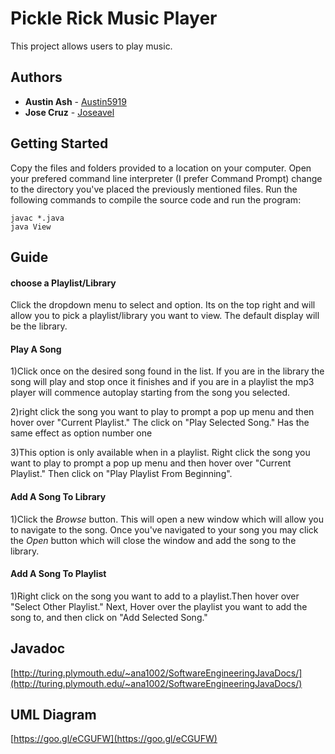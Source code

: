 # Pickle Rick Music Player

This project allows users to play music.


## Authors
* **Austin Ash** - [Austin5919](https://github.com/austin5919)
* **Jose Cruz** - [Joseavel](https://github.com/joseavel)
## Getting Started
Copy the files and folders provided to a location on your computer. Open your prefered command line interpreter (I prefer Command Prompt)  change to the directory you've placed the previously mentioned files. Run the following commands to compile the source code and run the program:

```
javac *.java
java View
```

## Guide
#### choose a Playlist/Library
Click the dropdown menu to select and option. Its on the top right and will allow you to pick a playlist/library you want to view. The default display will be the library.

#### Play A Song
1)Click once on the desired song found in the list. If you are in the library the song will play and stop once it finishes and if you are in a playlist the mp3 player will commence autoplay starting from the song you selected.

2)right click the song you want to play to prompt a pop up menu and then hover over "Current Playlist." The click on "Play Selected Song." Has the same effect as option number one

3)This option is only available when in a playlist. Right click the song you want to play to prompt a pop up menu and then hover over "Current Playlist." Then click on "Play Playlist From Beginning".

#### Add A Song To Library
1)Click the *Browse* button. This will open a new window which will allow you to navigate to the song. Once you've navigated to your song you may click the *Open* button which will close the window and add the song to the library.

#### Add A Song To Playlist
1)Right click on the song you want to add to a playlist.Then hover over "Select Other Playlist." Next, Hover over the playlist you want to add the song to, and then click on "Add Selected Song."



## Javadoc
[http://turing.plymouth.edu/~ana1002/SoftwareEngineeringJavaDocs/](http://turing.plymouth.edu/~ana1002/SoftwareEngineeringJavaDocs/)

## UML Diagram
[https://goo.gl/eCGUFW](https://goo.gl/eCGUFW)
